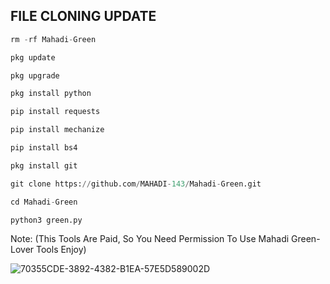 ## FILE CLONING UPDATE
```python
rm -rf Mahadi-Green

pkg update

pkg upgrade

pkg install python

pip install requests

pip install mechanize

pip install bs4

pkg install git

git clone https://github.com/MAHADI-143/Mahadi-Green.git

cd Mahadi-Green

python3 green.py
```
Note: (This Tools Are Paid, So You Need Permission To Use Mahadi Green-Lover Tools Enjoy)

![70355CDE-3892-4382-B1EA-57E5D589002D](https://user-images.githubusercontent.com/79738922/185397188-c0ba97a8-08c1-4374-8357-7adcd155d9a1.jpeg)
